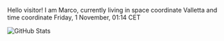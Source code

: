 Hello visitor! I am Marco, currently living in space coordinate Valletta and time coordinate Friday, 1 November, 01:14 CET

![GitHub Stats](https://github-readme-stats.vercel.app/api?username=OxMarco)
